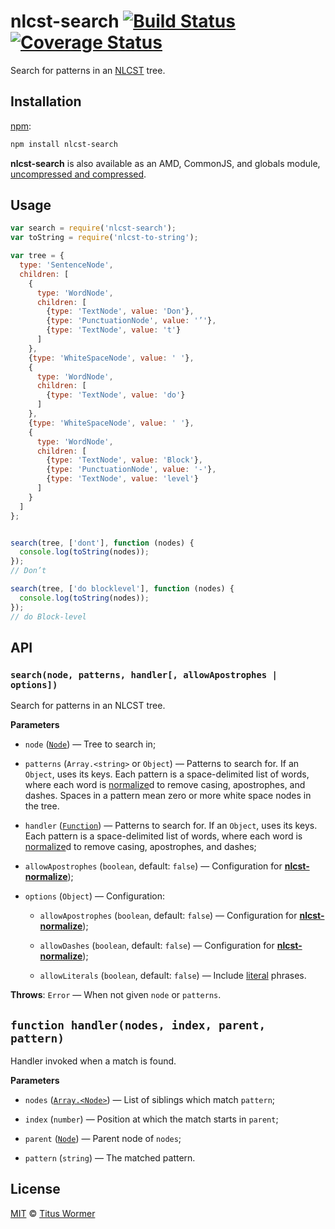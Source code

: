 # nlcst-search [![Build Status][travis-badge]][travis] [![Coverage Status][codecov-badge]][codecov]

Search for patterns in an [NLCST][nlcst] tree.

## Installation

[npm][npm-install]:

```bash
npm install nlcst-search
```

**nlcst-search** is also available as an AMD, CommonJS, and globals
module, [uncompressed and compressed][releases].

## Usage

```js
var search = require('nlcst-search');
var toString = require('nlcst-to-string');

var tree = {
  type: 'SentenceNode',
  children: [
    {
      type: 'WordNode',
      children: [
        {type: 'TextNode', value: 'Don'},
        {type: 'PunctuationNode', value: '’'},
        {type: 'TextNode', value: 't'}
      ]
    },
    {type: 'WhiteSpaceNode', value: ' '},
    {
      type: 'WordNode',
      children: [
        {type: 'TextNode', value: 'do'}
      ]
    },
    {type: 'WhiteSpaceNode', value: ' '},
    {
      type: 'WordNode',
      children: [
        {type: 'TextNode', value: 'Block'},
        {type: 'PunctuationNode', value: '-'},
        {type: 'TextNode', value: 'level'}
      ]
    }
  ]
};


search(tree, ['dont'], function (nodes) {
  console.log(toString(nodes));
});
// Don’t

search(tree, ['do blocklevel'], function (nodes) {
  console.log(toString(nodes));
});
// do Block-level
```

## API

### `search(node, patterns, handler[, allowApostrophes | options])`

Search for patterns in an NLCST tree.

**Parameters**

*   `node` ([`Node`][nlcst-node]) — Tree to search in;

*   `patterns` (`Array.<string>` or `Object`)
    — Patterns to search for. If an `Object`, uses its keys.
    Each pattern is a space-delimited list of words, where each
    word is [normalize][]d to remove casing, apostrophes, and dashes.
    Spaces in a pattern mean zero or more white space nodes in
    the tree.

*   `handler` ([`Function`][fn-handler])
    — Patterns to search for. If an `Object`, uses its keys.
    Each pattern is a space-delimited list of words, where each
    word is [normalize][]d to remove casing, apostrophes, and dashes;

*   `allowApostrophes` (`boolean`, default: `false`)
    — Configuration for [**nlcst-normalize**][normalize]);

*   `options` (`Object`) — Configuration:

    *   `allowApostrophes`  (`boolean`, default: `false`)
        — Configuration for [**nlcst-normalize**][normalize]);

    *   `allowDashes`  (`boolean`, default: `false`)
        — Configuration for [**nlcst-normalize**][normalize]);

    *   `allowLiterals`  (`boolean`, default: `false`)
        — Include [literal][] phrases.

**Throws**: `Error` — When not given `node` or `patterns`.

## `function handler(nodes, index, parent, pattern)`

Handler invoked when a match is found.

**Parameters**

*   `nodes` ([`Array.<Node>`][nlcst-node])
    — List of siblings which match `pattern`;

*   `index` (`number`) — Position at which the match starts in `parent`;

*   `parent` ([`Node`][nlcst-node]) — Parent node of `nodes`;

*   `pattern` (`string`) — The matched pattern.

## License

[MIT][license] © [Titus Wormer][author]

<!-- Definitions -->

[travis-badge]: https://img.shields.io/travis/wooorm/nlcst-search.svg

[travis]: https://travis-ci.org/wooorm/nlcst-search

[codecov-badge]: https://img.shields.io/codecov/c/github/wooorm/nlcst-search.svg

[codecov]: https://codecov.io/github/wooorm/nlcst-search

[npm-install]: https://docs.npmjs.com/cli/install

[releases]: https://github.com/wooorm/nlcst-search/releases

[license]: LICENSE

[author]: http://wooorm.com

[nlcst]: https://github.com/wooorm/nlcst

[nlcst-node]: https://github.com/wooorm/nlcst#node

[literal]: https://github.com/wooorm/nlcst-is-literal

[normalize]: https://github.com/wooorm/nlcst-normalize

[fn-handler]: #function-handlernodes-index-parent-pattern
